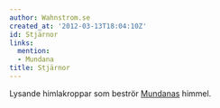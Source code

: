 ```yaml
---
author: Wahnstrom.se
created_at: '2012-03-13T18:04:10Z'
id: Stjärnor
links:
  mention:
  - Mundana
title: Stjärnor
---
```


Lysande himlakroppar som beströr [Mundanas] himmel.

  [Mundanas]: Mundana